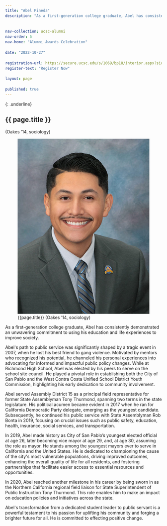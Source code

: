 ```yaml
---
title: "Abel Pineda"
description: "As a first-generation college graduate, Abel has consistently demonstrated an unwavering commitment to using his education and life experiences to improve society."


nav-collection: ucsc-alumni
nav-order: 5
nav-home: "Alumni Awards Celebration"

date: "2022-10-27"

registration-url: https://secure.ucsc.edu/s/1069/bp18/interior.aspx?sid=1069&gid=1001&pgid=4264&cid=9188
register-text: "Register Now"

layout: page

published: true
---
```


{: .underline}
## {{ page.title }} 
(Oakes ’14, sociology)

<figure class="img-right-50">
    <img src="images/abel-pineda.jpg" alt="Abel Pineda">
    <figcaption>
        <div class="caption-title">{{page.title}} (Oakes ’14, sociology)</div>
    </figcaption>
</figure>


As a first-generation college graduate, Abel has consistently demonstrated an unwavering commitment to using his education and life experiences to improve society.

Abel's path to public service was significantly shaped by a tragic event in 2007, when he lost his best friend to gang violence. Motivated by mentors who recognized his potential, he channeled his personal experiences into advocating for informed and impactful public policy changes. While at Richmond High School, Abel was elected by his peers to serve on the school site council. He played a pivotal role in establishing both the City of San Pablo and the West Contra Costa Unified School District Youth Commission, highlighting his early dedication to community involvement.

Abel served Assembly District 15 as a principal field representative for former State Assemblyman Tony Thurmond, spanning two terms in the state legislature. His political acumen became evident in 2017 when he ran for California Democratic Party delegate, emerging as the youngest candidate. Subsequently, he continued his public service with State Assemblyman Rob Bonta in 2019, focusing on crucial issues such as public safety, education, health, insurance, social services, and transportation.

In 2019, Abel made history as City of San Pablo’s youngest elected official at age 26, later becoming vice mayor at age 29, and, at age 30, assuming the role as mayor. He stands among the youngest mayors ever to serve in California and the United States. He is dedicated to championing the cause of the city's most vulnerable populations, driving improved outcomes, enhancing the overall quality of life for all residents, and fostering partnerships that facilitate easier access to essential resources and opportunities.

In 2020, Abel reached another milestone in his career by being sworn in as the Northern California regional field liaison for State Superintendent of Public Instruction Tony Thurmond. This role enables him to make an impact on education policies and initiatives across the state.

Abel's transformation from a dedicated student leader to public servant is a powerful testament to his passion for uplifting his community and forging a brighter future for all. He is committed to effecting positive change.